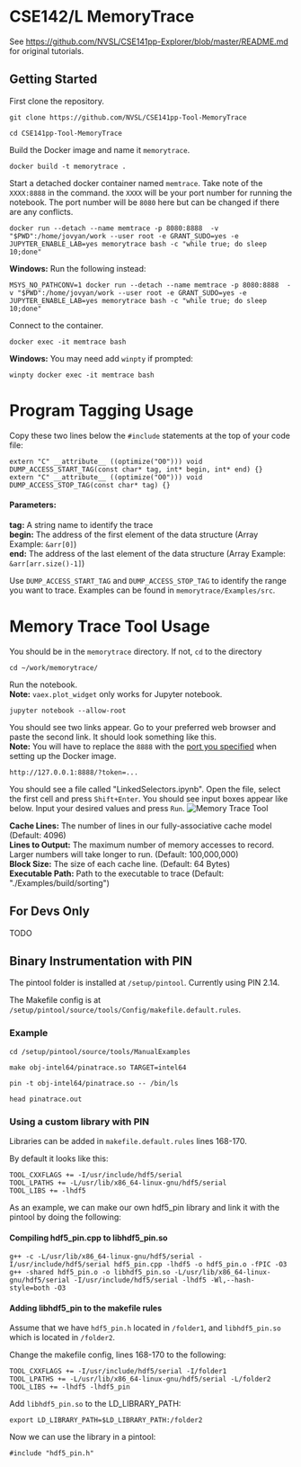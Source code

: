 # CSE142/L MemoryTrace

See https://github.com/NVSL/CSE141pp-Explorer/blob/master/README.md
 for original tutorials.

## Getting Started

First clone the repository.
```
git clone https://github.com/NVSL/CSE141pp-Tool-MemoryTrace

cd CSE141pp-Tool-MemoryTrace
```

Build the Docker image and name it `memorytrace`.
```
docker build -t memorytrace .
```

<a name="port"></a>Start a detached docker container named `memtrace`. Take note of the `XXXX:8888` in the command. the `XXXX` will be your port number for running the notebook. The port number will be `8080` here but can be changed if there are any conflicts.
```
docker run --detach --name memtrace -p 8080:8888  -v "$PWD":/home/jovyan/work --user root -e GRANT_SUDO=yes -e JUPYTER_ENABLE_LAB=yes memorytrace bash -c "while true; do sleep 10;done"
```

**Windows:** Run the following instead:
```
MSYS_NO_PATHCONV=1 docker run --detach --name memtrace -p 8080:8888  -v "$PWD":/home/jovyan/work --user root -e GRANT_SUDO=yes -e JUPYTER_ENABLE_LAB=yes memorytrace bash -c "while true; do sleep 10;done"
```

Connect to the container.
```
docker exec -it memtrace bash
```

**Windows:** You may need add `winpty` if prompted:
```
winpty docker exec -it memtrace bash
```

# Program Tagging Usage
Copy these two lines below the `#include` statements at the top of your code file:
```
extern "C" __attribute__ ((optimize("O0"))) void DUMP_ACCESS_START_TAG(const char* tag, int* begin, int* end) {}
extern "C" __attribute__ ((optimize("O0"))) void DUMP_ACCESS_STOP_TAG(const char* tag) {}
```
#### Parameters:
**tag:** A string name to identify the trace  
**begin:** The address of the first element of the data structure (Array Example: `&arr[0]`)  
**end:** The address of the last element of the data structure (Array Example: `&arr[arr.size()-1]`)  
  
Use `DUMP_ACCESS_START_TAG` and `DUMP_ACCESS_STOP_TAG` to identify the range you want to trace. Examples can be found in `memorytrace/Examples/src`.

# Memory Trace Tool Usage

You should be in the `memorytrace` directory. If not, `cd` to the directory
```
cd ~/work/memorytrace/
```
Run the notebook.  
**Note:** `vaex.plot_widget` only works for Jupyter notebook.
```
jupyter notebook --allow-root
```
You should see two links appear. Go to your preferred web browser and paste the second link. It should look something like this.  
**Note:** You will have to replace the `8888` with the [port you specified](#port) when setting up the Docker image. 
```
http://127.0.0.1:8888/?token=...
```
You should see a file called "LinkedSelectors.ipynb". Open the file, select the first cell and press `Shift+Enter`. You should see input boxes appear like below. Input your desired values and press `Run`.
![](https://i.gyazo.com/0537edfe66db0d05d5d7e013a8d95b56.png "Memory Trace Tool")
<br/>

**Cache Lines:** The number of lines in our fully-associative cache model (Default: 4096)  
**Lines to Output:** The maximum number of memory accesses to record. Larger numbers will take longer to run. (Default: 100,000,000)  
**Block Size:** The size of each cache line. (Default: 64 Bytes)  
**Executable Path:** Path to the executable to trace (Default: "./Examples/build/sorting")  

## For Devs Only

TODO

## Binary Instrumentation with PIN
The pintool folder is installed at `/setup/pintool`. Currently using PIN 2.14.

The Makefile config is at `/setup/pintool/source/tools/Config/makefile.default.rules`.

### Example
```
cd /setup/pintool/source/tools/ManualExamples

make obj-intel64/pinatrace.so TARGET=intel64

pin -t obj-intel64/pinatrace.so -- /bin/ls

head pinatrace.out
```

### Using a custom library with PIN
Libraries can be added in `makefile.default.rules` lines 168-170.

By default it looks like this:
```
TOOL_CXXFLAGS += -I/usr/include/hdf5/serial
TOOL_LPATHS += -L/usr/lib/x86_64-linux-gnu/hdf5/serial
TOOL_LIBS += -lhdf5
```

As an example, we can make our own hdf5_pin library and link it with the pintool by doing the following:

#### Compiling hdf5_pin.cpp to libhdf5_pin.so
```
g++ -c -L/usr/lib/x86_64-linux-gnu/hdf5/serial -I/usr/include/hdf5/serial hdf5_pin.cpp -lhdf5 -o hdf5_pin.o -fPIC -O3
g++ -shared hdf5_pin.o -o libhdf5_pin.so -L/usr/lib/x86_64-linux-gnu/hdf5/serial -I/usr/include/hdf5/serial -lhdf5 -Wl,--hash-style=both -O3
```
#### Adding libhdf5_pin to the makefile rules
Assume that we have `hdf5_pin.h` located in `/folder1`, and `libhdf5_pin.so` which is located in `/folder2`.

Change the makefile config, lines 168-170 to the following:
```
TOOL_CXXFLAGS += -I/usr/include/hdf5/serial -I/folder1
TOOL_LPATHS += -L/usr/lib/x86_64-linux-gnu/hdf5/serial -L/folder2
TOOL_LIBS += -lhdf5 -lhdf5_pin
```

Add `libhdf5_pin.so` to the LD_LIBRARY_PATH:
```
export LD_LIBRARY_PATH=$LD_LIBRARY_PATH:/folder2
```

Now we can use the library in a pintool:
```
#include "hdf5_pin.h"
```
